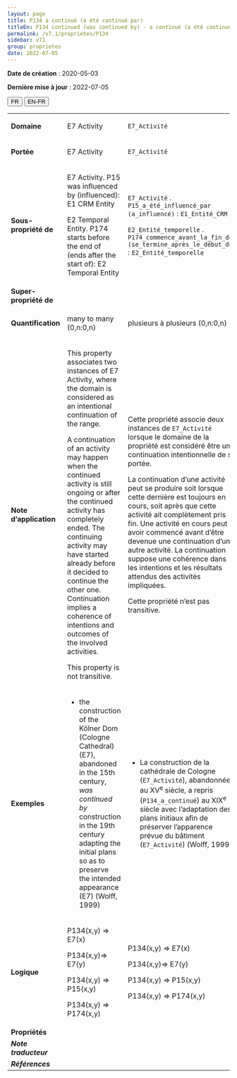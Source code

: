 ```yaml
---
layout: page
title: P134 a continué (a été continué par)
titleEn: P134 continued (was continued by) - a continué (a été continué par)
permalink: /v7.1/proprietes/P134
sidebar: v71
group: proprietes
date: 2022-07-05
---
```


**Date de création** : 2020-05-03

**Dernière mise à jour** : 2022-07-05

<div class="lang-buttons">
  <button id="fr" class="activate">FR</button>
  <button id="en-fr">EN-FR</button>
</div>

<table>
				<tbody>
				<tr>
					<td><strong>Domaine</strong></td>
					<td class="en"><p>E7 Activity</p>
							</td>
						<td><p><code class="language-plaintext highlighter-rouge">E7_Activité</code> </p>
							</td>
						</tr>
					<tr>
					<td><strong>Portée</strong></td>
					<td class="en"><p>E7 Activity</p>
							</td>
						<td><p><code class="language-plaintext highlighter-rouge">E7_Activité</code> </p>
							</td>
						</tr>
					<tr>
					<td><strong>Sous-propriété de</strong></td>
					<td class="en"><p>E7 Activity. P15 was influenced by (influenced): E1 CRM Entity</p>
							<p>E2 Temporal Entity. P174 starts before the end of (ends after the start of): E2 Temporal Entity</p>
							</td>
						<td><p><code class="language-plaintext highlighter-rouge">E7_Activité</code> . <code class="language-plaintext highlighter-rouge">P15_a_été_influencé_par (a_influencé)</code> : <code class="language-plaintext highlighter-rouge">E1_Entité_CRM</code> </p>
							<p><code class="language-plaintext highlighter-rouge">E2_Entité_temporelle</code> . <code class="language-plaintext highlighter-rouge">P174_commence_avant_la_fin_de (se_termine_après_le_début_de)</code> : <code class="language-plaintext highlighter-rouge">E2_Entité_temporelle</code> </p>
							</td>
						</tr>
					<tr>
					<td><strong>Super-propriété de</strong></td>
					<td class="en"><p></p>
							</td>
						<td><p></p>
							</td>
						</tr>
					<tr>
					<td><strong>Quantification</strong></td>
					<td class="en"><p>many to many (0,n:0,n)</p>
							</td>
						<td><p>plusieurs à plusieurs (0,n:0,n)</p>
							</td>
						</tr>
					<tr>
					<td><strong>Note d’application</strong></td>
					<td class="en"><p>This property associates two instances of E7 Activity, where the domain is considered as an intentional continuation of the range. </p>
							<p></p>
							<p>A continuation of an activity may happen when the continued activity is still ongoing or after the continued activity has completely ended. The continuing activity may have started already before it decided to continue the other one. Continuation implies a coherence of intentions and outcomes of the involved activities.</p>
							<p></p>
							<p>This property is not transitive.</p>
							</td>
						<td><p>Cette propriété associe deux instances de <code class="language-plaintext highlighter-rouge">E7_Activité</code> lorsque le domaine de la propriété est considéré être une continuation intentionnelle de sa portée. </p>
							<p></p>
							<p>La continuation d’une activité peut se produire soit lorsque cette dernière est toujours en cours, soit après que cette activité ait complètement pris fin. Une activité en cours peut avoir commencé avant d’être devenue une continuation d’une autre activité. La continuation suppose une cohérence dans les intentions et les résultats attendus des activités impliquées. </p>
							<p></p>
							<p>Cette propriété n’est pas transitive. </p>
							</td>
						</tr>
					<tr>
					<td><strong>Exemples</strong></td>
					<td class="en"><ul><li><p>the construction of the Kölner Dom (Cologne Cathedral) (E7), abandoned in the 15th century, <em>was</em> <em>continued by </em>construction in the 19th century adapting the initial plans so as to preserve the intended appearance (E7) (Wolff, 1999)</p>
							</li>
									</ul></td>
						<td><ul><li><p>La construction de la cathédrale de Cologne (<code class="language-plaintext highlighter-rouge">E7_Activité</code>), abandonnée au XV<sup>e</sup> siècle, a repris (<code class="language-plaintext highlighter-rouge">P134_a_continué</code>) au XIX<sup>e</sup> siècle avec l’adaptation des plans initiaux afin de préserver l’apparence prévue du bâtiment (<code class="language-plaintext highlighter-rouge">E7_Activité</code>) (Wolff, 1999)</p>
							</li>
									</ul></td>
						</tr>
					<tr>
					<td><strong>Logique</strong></td>
					<td class="en"><p>P134(x,y) ⇒ E7(x)</p>
							<p>P134(x,y)⇒ E7(y)</p>
							<p>P134(x,y) ⇒ P15(x,y)</p>
							<p>P134(x,y) ⇒ P174(x,y)</p>
							</td>
						<td><p>P134(x,y) ⇒ E7(x)</p>
							<p>P134(x,y)⇒ E7(y)</p>
							<p>P134(x,y) ⇒ P15(x,y)</p>
							<p>P134(x,y) ⇒ P174(x,y)</p>
							</td>
						</tr>
					<tr>
					<td><strong>Propriétés</strong></td>
					<td class="en"><p></p>
							</td>
						<td><p></p>
							</td>
						</tr>
					<tr>
					<td><strong><em>Note traducteur</em></strong></td>
					<td colspan="2"><p></p>
							</td>
						</tr>
					<tr>
					<td><strong><em>Références</em></strong></td>
					<td colspan="2"><p><em></em></p>
							</td>
						</tr>
					</tbody>
				</table>
				